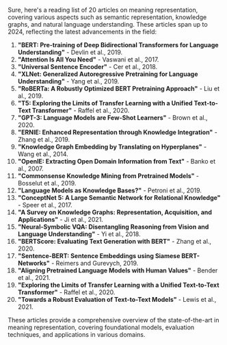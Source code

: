 Sure, here's a reading list of 20 articles on meaning representation, covering various aspects such as semantic representation, knowledge graphs, and natural language understanding. These articles span up to 2024, reflecting the latest advancements in the field:

1. **"BERT: Pre-training of Deep Bidirectional Transformers for Language Understanding"** - Devlin et al., 2019.
2. **"Attention Is All You Need"** - Vaswani et al., 2017.
3. **"Universal Sentence Encoder"** - Cer et al., 2018.
4. **"XLNet: Generalized Autoregressive Pretraining for Language Understanding"** - Yang et al., 2019.
5. **"RoBERTa: A Robustly Optimized BERT Pretraining Approach"** - Liu et al., 2019.
6. **"T5: Exploring the Limits of Transfer Learning with a Unified Text-to-Text Transformer"** - Raffel et al., 2020.
7. **"GPT-3: Language Models are Few-Shot Learners"** - Brown et al., 2020.
8. **"ERNIE: Enhanced Representation through Knowledge Integration"** - Zhang et al., 2019.
9. **"Knowledge Graph Embedding by Translating on Hyperplanes"** - Wang et al., 2014.
10. **"OpenIE: Extracting Open Domain Information from Text"** - Banko et al., 2007.
11. **"Commonsense Knowledge Mining from Pretrained Models"** - Bosselut et al., 2019.
12. **"Language Models as Knowledge Bases?"** - Petroni et al., 2019.
13. **"ConceptNet 5: A Large Semantic Network for Relational Knowledge"** - Speer et al., 2017.
14. **"A Survey on Knowledge Graphs: Representation, Acquisition, and Applications"** - Ji et al., 2021.
15. **"Neural-Symbolic VQA: Disentangling Reasoning from Vision and Language Understanding"** - Yi et al., 2018.
16. **"BERTScore: Evaluating Text Generation with BERT"** - Zhang et al., 2020.
17. **"Sentence-BERT: Sentence Embeddings using Siamese BERT-Networks"** - Reimers and Gurevych, 2019.
18. **"Aligning Pretrained Language Models with Human Values"** - Bender et al., 2021.
19. **"Exploring the Limits of Transfer Learning with a Unified Text-to-Text Transformer"** - Raffel et al., 2020.
20. **"Towards a Robust Evaluation of Text-to-Text Models"** - Lewis et al., 2021.

These articles provide a comprehensive overview of the state-of-the-art in meaning representation, covering foundational models, evaluation techniques, and applications in various domains.